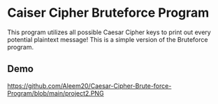 
# Caiser Cipher Bruteforce Program

This program utilizes all possible Caesar Cipher keys to print out every potential plaintext message! This is a simple version of the Bruteforce program.


## Demo

https://github.com/Aleem20/Caesar-Cipher-Brute-force-Program/blob/main/project2.PNG
